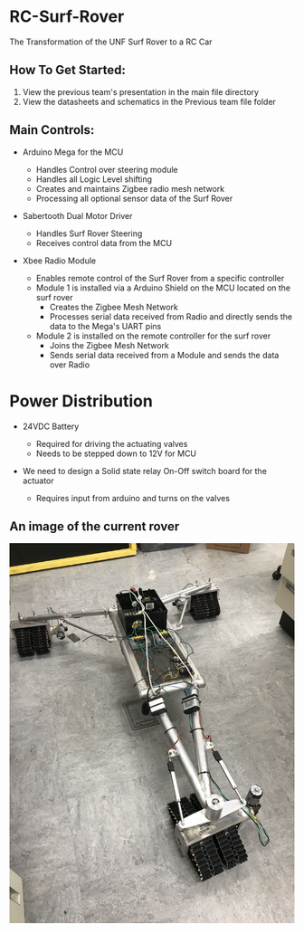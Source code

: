 # RC-Surf-Rover
The Transformation of the UNF Surf Rover to a RC Car

## How To Get Started:
1. View the previous team's presentation in the main file directory
2. View the datasheets and schematics in the Previous team file folder

## Main Controls:
* Arduino Mega for the MCU
  * Handles Control over steering module
  * Handles all Logic Level shifting
  * Creates and maintains Zigbee radio mesh network
  * Processing all optional sensor data of the Surf Rover
  
* Sabertooth Dual Motor Driver
  * Handles Surf Rover Steering
  * Receives control data from the MCU
  
* Xbee Radio Module
  * Enables remote control of the Surf Rover from a specific controller
  * Module 1 is installed via a Arduino Shield on the MCU located on the surf rover
    - Creates the Zigbee Mesh Network
    - Processes serial data received from Radio and directly sends the data to the Mega's UART pins 
  * Module 2 is installed on the remote controller for the surf rover
    - Joins the Zigbee Mesh Network
    - Sends serial data received from a Module and sends the data over Radio
    
# Power Distribution
* 24VDC Battery
  * Required for driving the actuating valves
  * Needs to be stepped down to 12V for MCU
  
* We need to design a Solid state relay On-Off switch board for the actuator
  * Requires input from arduino and turns on the valves

## An image of the current rover
![Surf Rover](https://github.com/UNF-IEEE-Student-Branch/RC-Surf-Rover/blob/main/media/images/IMG_3117.jpg)

